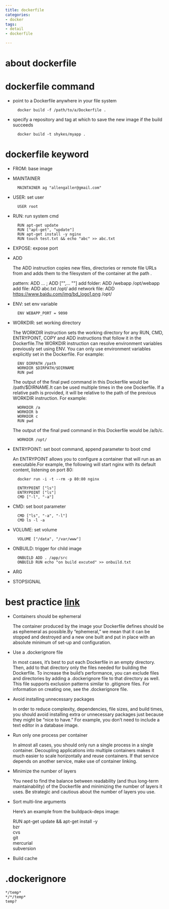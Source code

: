 ```yaml
---
title: dockerfile
categories:
- docker
tags:
- detail
- dockerfile

---
```


# about dockerfile


# dockerfile command

- point to a Dockerfile anywhere in your file system

        docker build -f /path/to/a/Dockerfile .

- specify a repository and tag at which to save the new image if the build succeeds

        docker build -t shykes/myapp .

# dockerfile keyword

- FROM: base image

- MAINTAINER

        MAINTAINER ag "allengaller@gmail.com"

- USER: set user

        USER root

- RUN: run system cmd

        RUN apt-get update
        RUN ["apt-get", "update"]
        RUN apt-get install -y nginx
        RUN touch test.txt && echo "abc" >> abc.txt

- EXPOSE: expose port

- ADD

    The ADD instruction copies new files, directories or remote file URLs from <src> and adds them to the filesystem of the container at the path <dest>.

    pattern: ADD <src>... <dest>; ADD ["<src>",... "<dest>"]
    add folder: ADD /webapp /opt/webapp
    add file: ADD abc.txt /opt/
    add network file: ADD https://www.baidu.com/img/bd_logo1.png /opt/

- ENV: set env variable

        ENV WEBAPP_PORT = 9090

- WORKDIR: set working directory

    The WORKDIR instruction sets the working directory for any RUN, CMD, ENTRYPOINT, COPY and ADD instructions that follow it in the Dockerfile.The WORKDIR instruction can resolve environment variables previously set using ENV. You can only use environment variables explicitly set in the Dockerfile. For example:

        ENV DIRPATH /path
        WORKDIR $DIRPATH/$DIRNAME
        RUN pwd

    The output of the final pwd command in this Dockerfile would be /path/$DIRNAME.It can be used multiple times in the one Dockerfile. If a relative path is provided, it will be relative to the path of the previous WORKDIR instruction. For example:

        WORKDIR /a
        WORKDIR b
        WORKDIR c
        RUN pwd

    The output of the final pwd command in this Dockerfile would be /a/b/c.

        WORKDIR /opt/

- ENTRYPOINT: set boot command, append parameter to boot cmd

    An ENTRYPOINT allows you to configure a container that will run as an executable.For example, the following will start nginx with its default content, listening on port 80:

        docker run -i -t --rm -p 80:80 nginx

        ENTRYPOINT ["ls"]
        ENTRYPOINT ["ls"]
        CMD ["-l", "-a"]

- CMD: set boot parameter

        CMD ["ls", "-a", "-l"]
        CMD ls -l -a

- VOLUME: set volume

        VOLUME ["/data", "/var/www"]

- ONBUILD: trigger for child image

        ONBUILD ADD . /app/src
        ONBUILD RUN echo "on build excuted" >> onbuild.txt

- ARG

- STOPSIGNAL

# best practice [link](https://docs.docker.com/engine/articles/dockerfile_best-practices/)

- Containers should be ephemeral

    The container produced by the image your Dockerfile defines should be as ephemeral as possible.By “ephemeral,” we mean that it can be stopped and destroyed and a new one built and put in place with an absolute minimum of set-up and configuration.

- Use a .dockerignore file

    In most cases, it’s best to put each Dockerfile in an empty directory. Then, add to that directory only the files needed for building the Dockerfile. To increase the build’s performance, you can exclude files and directories by adding a .dockerignore file to that directory as well. This file supports exclusion patterns similar to .gitignore files. For information on creating one, see the .dockerignore file.

- Avoid installing unnecessary packages

    In order to reduce complexity, dependencies, file sizes, and build times, you should avoid installing extra or unnecessary packages just because they might be “nice to have.” For example, you don’t need to include a text editor in a database image.

- Run only one process per container

    In almost all cases, you should only run a single process in a single container. Decoupling applications into multiple containers makes it much easier to scale horizontally and reuse containers. If that service depends on another service, make use of container linking.

- Minimize the number of layers

    You need to find the balance between readability (and thus long-term maintainability) of the Dockerfile and minimizing the number of layers it uses. Be strategic and cautious about the number of layers you use.

- Sort multi-line arguments

    Here’s an example from the buildpack-deps image:

    RUN apt-get update && apt-get install -y \
      bzr \
      cvs \
      git \
      mercurial \
      subversion

- Build cache

# .dockerignore

    */temp*
    */*/temp*
    temp?
